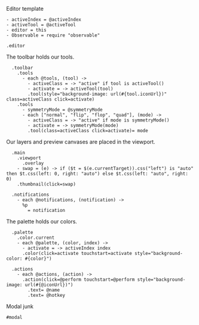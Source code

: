 Editor template

    - activeIndex = @activeIndex
    - activeTool = @activeTool
    - editor = this
    - Observable = require "observable"

    .editor

The toolbar holds our tools.

      .toolbar
        .tools
          - each @tools, (tool) ->
            - activeClass = -> "active" if tool is activeTool()
            - activate = -> activeTool(tool)
            .tool(style="background-image: url(#{tool.iconUrl})" class=activeClass click=activate)
        .tools
          - symmetryMode = @symmetryMode
          - each ["normal", "flip", "flop", "quad"], (mode) ->
            - activeClass = -> "active" if mode is symmetryMode()
            - activate = -> symmetryMode(mode)
            .tool(class=activeClass click=activate)= mode

Our layers and preview canvases are placed in the viewport.

      .main
        .viewport
          .overlay
        - swap = (e) -> if ($t = $(e.currentTarget)).css("left") is "auto" then $t.css(left: 0, right: "auto") else $t.css(left: "auto", right: 0)
        .thumbnail(click=swap)

      .notifications
        - each @notifications, (notification) ->
          %p
            = notification

The palette holds our colors.

      .palette
        .color.current
        - each @palette, (color, index) ->
          - activate = -> activeIndex index
          .color(click=activate touchstart=activate style="background-color: #{color}")

      .actions
        - each @actions, (action) ->
          .action(click=@perform touchstart=@perform style="background-image: url(#{@iconUrl})")
            .text= @name
            .text= @hotkey

Modal junk

    #modal

